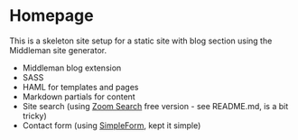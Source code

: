 


# Homepage


This is a skeleton site setup for a static site with blog section using the Middleman site generator.

- Middleman blog extension
- SASS
- HAML for templates and pages
- Markdown partials for content
- Site search (using [Zoom Search](https://www.wrensoft.com/zoom/) free version - see README.md, is a bit tricky) 
- Contact form (using [SimpleForm](https://getsimpleform.com/), kept it simple)

